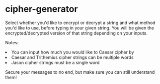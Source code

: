 # cipher-generator

Select whether you'd like to encrypt or decrypt a string and what method you'd like to use, before typing in your given string. You will be given the encrypted/decrypted version of that string depending on your inputs.

Notes:
<li>You can input how much you would like to Caesar cipher by
<li>Caesar and Trithemius cipher strings can be multiple words
<li>Jason cipher strings must be a single word

Secure your messages to no end, but make sure you can still understand them!

